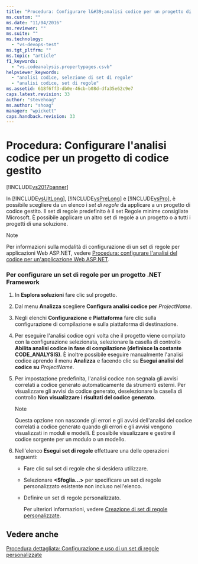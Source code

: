 ```yaml
---
title: "Procedura: Configurare l&#39;analisi codice per un progetto di codice gestito | Microsoft Docs"
ms.custom: ""
ms.date: "11/04/2016"
ms.reviewer: ""
ms.suite: ""
ms.technology: 
  - "vs-devops-test"
ms.tgt_pltfrm: ""
ms.topic: "article"
f1_keywords: 
  - "vs.codeanalysis.propertypages.csvb"
helpviewer_keywords: 
  - "analisi codice, selezione di set di regole"
  - "analisi codice, set di regole"
ms.assetid: 618f6ff3-db0e-46cb-b08d-dfa35e62c9e7
caps.latest.revision: 33
author: "stevehoag"
ms.author: "shoag"
manager: "wpickett"
caps.handback.revision: 33
---
```

# Procedura: Configurare l&#39;analisi codice per un progetto di codice gestito
[!INCLUDE[vs2017banner](../code-quality/includes/vs2017banner.md)]

In [!INCLUDE[vsUltLong](../code-quality/includes/vsultlong_md.md)], [!INCLUDE[vsPreLong](../code-quality/includes/vsprelong_md.md)] e [!INCLUDE[vsPro](../code-quality/includes/vspro_md.md)], è possibile scegliere da un elenco i *set di regole* da applicare a un progetto di codice gestito.  Il set di regole predefinito è il set Regole minime consigliate Microsoft.  È possibile applicare un altro set di regole a un progetto o a tutti i progetti di una soluzione.  
  
> [!NOTE]
>  Per informazioni sulla modalità di configurazione di un set di regole per applicazioni Web ASP.NET, vedere [Procedura: configurare l'analisi del codice per un'applicazione Web ASP.NET](../code-quality/how-to-configure-code-analysis-for-an-aspnet-web-application.md).  
  
### Per configurare un set di regole per un progetto .NET Framework  
  
1.  In **Esplora soluzioni** fare clic sul progetto.  
  
2.  Dal menu **Analizza** scegliere **Configura analisi codice per** *ProjectName*.  
  
3.  Negli elenchi **Configurazione** e **Piattaforma** fare clic sulla configurazione di compilazione e sulla piattaforma di destinazione.  
  
4.  Per eseguire l'analisi codice ogni volta che il progetto viene compilato con la configurazione selezionata, selezionare la casella di controllo **Abilita analisi codice in fase di compilazione \(definisce la costante CODE\_ANALYSIS\)**.  È inoltre possibile eseguire manualmente l'analisi codice aprendo il menu **Analizza** e facendo clic su **Esegui analisi del codice su** *ProjectName*.  
  
5.  Per impostazione predefinita, l'analisi codice non segnala gli avvisi correlati a codice generato automaticamente da strumenti esterni.  Per visualizzare gli avvisi da codice generato, deselezionare la casella di controllo **Non visualizzare i risultati del codice generato**.  
  
    > [!NOTE]
    >  Questa opzione non nasconde gli errori e gli avvisi dell'analisi del codice correlati a codice generato quando gli errori e gli avvisi vengono visualizzati in moduli e modelli.  È possibile visualizzare e gestire il codice sorgente per un modulo o un modello.  
  
6.  Nell'elenco **Esegui set di regole** effettuare una delle operazioni seguenti:  
  
    -   Fare clic sul set di regole che si desidera utilizzare.  
  
    -   Selezionare **\<Sfoglia...\>** per specificare un set di regole personalizzato esistente non incluso nell'elenco.  
  
    -   Definire un set di regole personalizzato.  
  
         Per ulteriori informazioni, vedere [Creazione di set di regole personalizzate](../code-quality/creating-custom-code-analysis-rule-sets.md).  
  
## Vedere anche  
 [Procedura dettagliata: Configurazione e uso di un set di regole personalizzate](../code-quality/walkthrough-configuring-and-using-a-custom-rule-set.md)